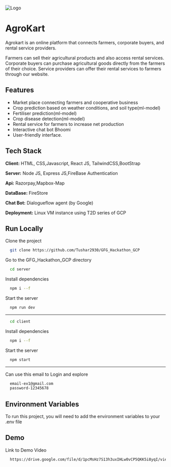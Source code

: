 
![Logo](https://github.com/Tushar2930/GFG_Hackathon_GCP/blob/main/client/src/Components/Navbar/images/Agrokart%20logo.png)

# AgroKart

Agrokart is an online platform that connects farmers, corporate buyers, and rental service providers.

Farmers can sell their agricultural products and also access rental services. Corporate buyers can purchase agricultural goods directly from the farmers of their choice. Service providers can offer their rental services to farmers through our website.

## Features
- Market place connecting farmers and cooperative business
- Crop prediction based on weather conditions, and soil type(ml-model)
- Fertiliser prediction(ml-model)
- Crop disease detection(ml-model)
- Rental service for farmers to increase net production
- Interactive chat bot Bhoomi
- User-friendly interface.



## Tech Stack

**Client:** HTML, CSS,Javascript, React JS, TailwindCSS,BootStrap

**Server:** Node JS, Express JS,FireBase Authentication

**Api:** Razorpay,Mapbox-Map

**DataBase:** FireStore

**Chat Bot:** Dialogueflow agent (by Google)

**Deployment:** Linux VM instance using T2D series of GCP
## Run Locally

Clone the project

```bash
  git clone https://github.com/Tushar2930/GFG_Hackathon_GCP
```

Go to the GFG_Hackathon_GCP directory


```bash
  cd server 
```

Install dependencies

```bash
  npm i --f
```

Start the server

```bash
  npm run dev
```
********************************************************

```bash
  cd client 
```

Install dependencies

```bash
  npm i --f
```

Start the server

```bash
  npm start
  ```
  ************************************************
  Can use this email to Login and explore     
```bash
  email-ex1@gmail.com
  password-12345678
  ```
## Environment Variables

To run this project, you will need to add the  environment variables to your .env file



 

## Demo

Link to Demo Video
```bash
  https://drive.google.com/file/d/1pcMsHz7S13h3uxIHLw0vCP5QKK5i8yqI/view?usp=sharing
  ```

